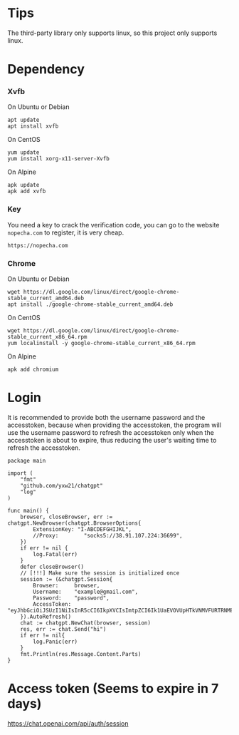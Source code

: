 # Tips
The third-party library only supports linux, so this project only supports linux.

# Dependency

### Xvfb

On Ubuntu or Debian
```
apt update
apt install xvfb
```
On CentOS
```
yum update
yum install xorg-x11-server-Xvfb
```
On Alpine
```
apk update
apk add xvfb
```
### Key
You need a key to crack the verification code, you can go to the website `nopecha.com` to register, it is very cheap.

```
https://nopecha.com
```
### Chrome

On Ubuntu or Debian
```
wget https://dl.google.com/linux/direct/google-chrome-stable_current_amd64.deb
apt install ./google-chrome-stable_current_amd64.deb
```
On CentOS
```
wget https://dl.google.com/linux/direct/google-chrome-stable_current_x86_64.rpm
yum localinstall -y google-chrome-stable_current_x86_64.rpm
```
On Alpine
```
apk add chromium
```

# Login
It is recommended to provide both the username password and the accesstoken, because when providing the accesstoken, the program will use the username password to refresh the accesstoken only when the accesstoken is about to expire, thus reducing the user's waiting time to refresh the accesstoken.
```golang
package main

import (
	"fmt"
	"github.com/yxw21/chatgpt"
	"log"
)

func main() {
	browser, closeBrowser, err := chatgpt.NewBrowser(chatgpt.BrowserOptions{
		ExtensionKey: "I-ABCDEFGHIJKL",
		//Proxy:        "socks5://38.91.107.224:36699",
	})
	if err != nil {
		log.Fatal(err)
	}
	defer closeBrowser()
	// [!!!] Make sure the session is initialized once
	session := (&chatgpt.Session{
		Browser:     browser,
		Username:    "example@gmail.com",
		Password:    "password",
		AccessToken: "eyJhbGciOiJSUzI1NiIsInR5cCI6IkpXVCIsImtpZCI6Ik1UaEVOVUpHTkVNMVFURTRNMEZCTWpkQ05UZzVNRFUxUlRVd1FVSkRNRU13UmtGRVFrRXpSZyJ9",
	}).AutoRefresh()
	chat := chatgpt.NewChat(browser, session)
	res, err := chat.Send("hi")
	if err != nil{
		log.Panic(err)
	}
	fmt.Println(res.Message.Content.Parts)
}
```
# Access token (Seems to expire in 7 days)

https://chat.openai.com/api/auth/session
